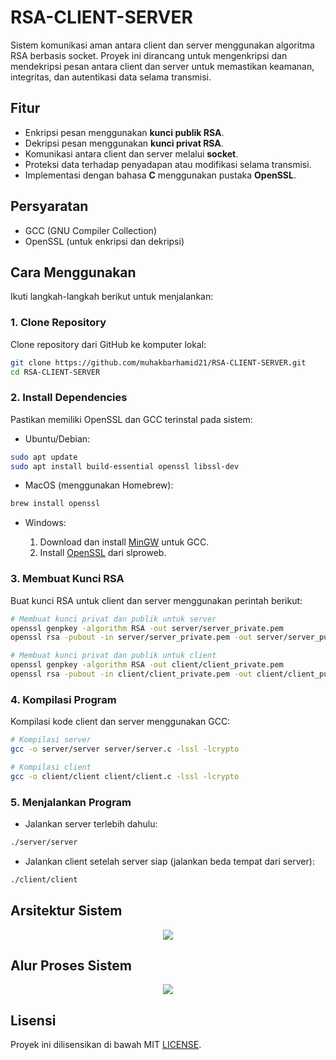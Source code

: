 # RSA-CLIENT-SERVER

Sistem komunikasi aman antara client dan server menggunakan algoritma RSA berbasis socket. Proyek ini dirancang untuk mengenkripsi dan mendekripsi pesan antara client dan server untuk memastikan keamanan, integritas, dan autentikasi data selama transmisi.

## **Fitur**

- Enkripsi pesan menggunakan **kunci publik RSA**.
- Dekripsi pesan menggunakan **kunci privat RSA**.
- Komunikasi antara client dan server melalui **socket**.
- Proteksi data terhadap penyadapan atau modifikasi selama transmisi.
- Implementasi dengan bahasa **C** menggunakan pustaka **OpenSSL**.

## **Persyaratan**

- GCC (GNU Compiler Collection)
- OpenSSL (untuk enkripsi dan dekripsi)

## **Cara Menggunakan**

Ikuti langkah-langkah berikut untuk menjalankan:

### **1. Clone Repository**

Clone repository dari GitHub ke komputer lokal:

```bash
git clone https://github.com/muhakbarhamid21/RSA-CLIENT-SERVER.git
cd RSA-CLIENT-SERVER
```

### **2. Install Dependencies**

Pastikan memiliki OpenSSL dan GCC terinstal pada sistem:

- Ubuntu/Debian:

```bash
sudo apt update
sudo apt install build-essential openssl libssl-dev
```

- MacOS (menggunakan Homebrew):

```bash
brew install openssl
```

- Windows:

  1. Download dan install [MinGW](https://sourceforge.net/projects/mingw/) untuk GCC.
  2. Install [OpenSSL](https://slproweb.com/products/Win32OpenSSL.html) dari slproweb.

### **3. Membuat Kunci RSA**

Buat kunci RSA untuk client dan server menggunakan perintah berikut:

```bash
# Membuat kunci privat dan publik untuk server
openssl genpkey -algorithm RSA -out server/server_private.pem
openssl rsa -pubout -in server/server_private.pem -out server/server_public.pem

# Membuat kunci privat dan publik untuk client
openssl genpkey -algorithm RSA -out client/client_private.pem
openssl rsa -pubout -in client/client_private.pem -out client/client_public.pem
```

### **4. Kompilasi Program**

Kompilasi kode client dan server menggunakan GCC:

```bash
# Kompilasi server
gcc -o server/server server/server.c -lssl -lcrypto

# Kompilasi client
gcc -o client/client client/client.c -lssl -lcrypto

```

### **5. Menjalankan Program**

- Jalankan server terlebih dahulu:

```bash
./server/server
```

- Jalankan client setelah server siap (jalankan beda tempat dari server):

```bash
./client/client
```

## **Arsitektur Sistem**

<div align="center">
  <img src="https://github.com/user-attachments/assets/7e6169db-ba43-472f-9927-a68887678236"/>
</div>

## **Alur Proses Sistem**

<div align="center">
  <img src="https://github.com/user-attachments/assets/45e20d4c-7963-4f49-9729-9b28c22fb471"/>
</div>

## **Lisensi**

Proyek ini dilisensikan di bawah MIT [LICENSE](https://pages.github.com/).

